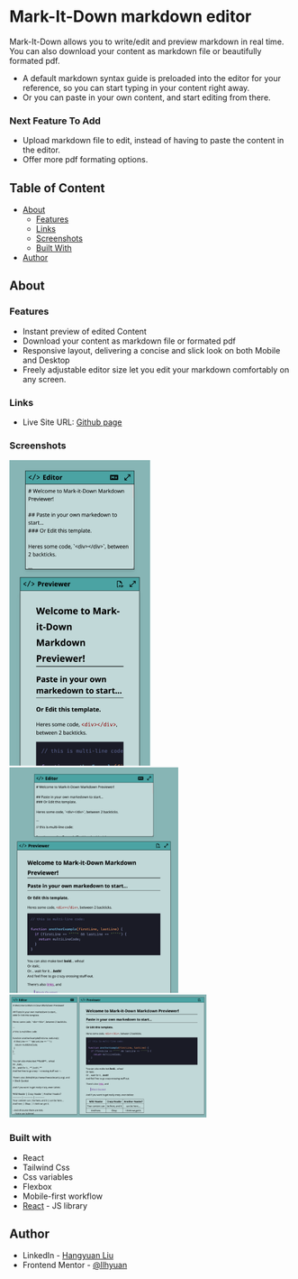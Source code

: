
# Mark-It-Down markdown editor

Mark-It-Down allows you to write/edit and preview markdown in real time. You can also download your content as markdown file or beautifully formated pdf. 
- A default markdown syntax guide is preloaded into the editor for your reference, so you can start typing in your content right away. 
- Or you can paste in your own content, and start editing from there.


### Next Feature To Add

- Upload markdown file to edit, instead of having to paste the content in the editor.
- Offer more pdf formating options.

## Table of Content

- [About](#about)
  - [Features](#features)
  - [Links](#links)
  - [Screenshots](#screenshots)
  - [Built With](#built-with)
- [Author](#author)

## About

### Features

- Instant preview of edited Content
- Download your content as markdown file or formated pdf
- Responsive layout, delivering a concise and slick look on both Mobile and Desktop
- Freely adjustable editor size let you edit your markdown comfortably on any screen.

### Links

- Live Site URL: [Github page](https://llhyuan.github.io/markdown-previewer/)

### Screenshots

<img src="./public/screenshot1.png" width="250">
<img src="./public/screenshot2.png" width="300">
<img src="./public/screenshot3.png" width="350">

### Built with

- React 
- Tailwind Css
- Css variables
- Flexbox
- Mobile-first workflow
- [React](https://reactjs.org/) - JS library

## Author

- LinkedIn - [Hangyuan Liu](www.linkedin.com/in/hangyuan-liu-a9282718b)
- Frontend Mentor - [@llhyuan](https://www.frontendmentor.io/profile/llhyuan)
